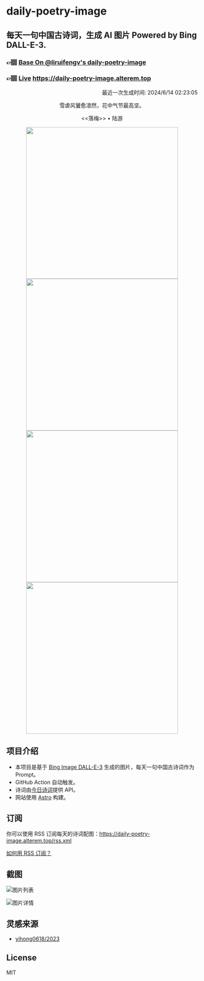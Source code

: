 
# daily-poetry-image

## 每天一句中国古诗词，生成 AI 图片 Powered by Bing DALL-E-3.

### 👉🏽 [Base On @liruifengv's daily-poetry-image](https://github.com/liruifengv/daily-poetry-image)

### 👉🏽 [Live](https://daily-poetry-image.alterem.top/) https://daily-poetry-image.alterem.top

<p align="right">
  最近一次生成时间: 2024/6/14 02:23:05
</p>
<p align="center">
雪虐风饕愈凛然，花中气节最高坚。
</p>
<p align="center">
<<落梅>> • 陆游
</p>
<p align="center">
<img src="https://tse2.mm.bing.net/th/id/OIG2.BGtq4UfNuvlBFGv6Kr71" height="400" width="400" />
<img src="https://tse1.mm.bing.net/th/id/OIG2.yL3c4zfyTVdBtMhzdWP1" height="400" width="400" />
<img src="https://tse2.mm.bing.net/th/id/OIG2.jf4JEMo3r42_ji4m1aFm" height="400" width="400" />
<img src="https://tse1.mm.bing.net/th/id/OIG2.2zKmYmKgIu9EFgmENMSp" height="400" width="400" />
</p>

## 项目介绍

-   本项目是基于 [Bing Image DALL-E-3](https://www.bing.com/images/create) 生成的图片，每天一句中国古诗词作为 Prompt。
-   GitHub Action 自动触发。
-   诗词由[今日诗词](https://www.jinrishici.com/)提供 API。
-   网站使用 [Astro](https://astro.build) 构建。

## 订阅

你可以使用 RSS 订阅每天的诗词配图：https://daily-poetry-image.alterem.top/rss.xml

[如何用 RSS 订阅？](https://zhuanlan.zhihu.com/p/55026716)

## 截图

![图片列表](./screenshots/Snipaste_2023-12-28_21-00-26.png)

![图片详情](./screenshots/Snipaste_2023-12-28_21-00-53.png)

## 灵感来源

-   [yihong0618/2023](https://github.com/yihong0618/2023)

## License

MIT

